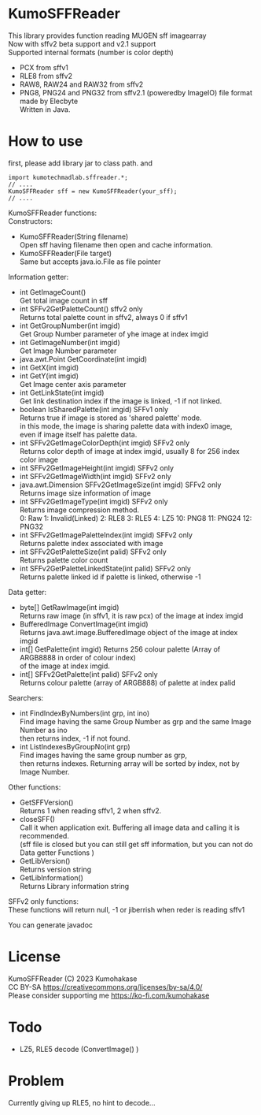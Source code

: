 # KumoSFFReader
This library provides function reading MUGEN sff imagearray   
Now with sffv2 beta support and v2.1 support    
Supported internal formats (number is color depth)   
- PCX from sffv1
- RLE8 from sffv2
- RAW8, RAW24 and RAW32 from sffv2
- PNG8, PNG24 and PNG32 from sffv2.1 (poweredby ImageIO)
file format made by Elecbyte  
Written in Java.   
   
# How to use
first, please add library jar to class path. and   

    import kumotechmadlab.sffreader.*;
    // ....
    KumoSFFReader sff = new KumoSFFReader(your_sff);
    // ....
   
KumoSFFReader functions:   
Constructors:   
- KumoSFFReader(String filename)   
Open sff having filename then open and cache information.
- KumoSFFReader(File target)   
Same but accepts java.io.File as file pointer
  
Information getter:   
- int GetImageCount()   
Get total image count in sff
- int SFFv2GetPaletteCount() sffv2 only    
Returns total palette count in sffv2, always 0 if sffv1   
- int GetGroupNumber(int imgid)   
Get Group Number parameter of yhe image at index imgid
- int GetImageNumber(int imgid)   
Get Image Number parameter
- java.awt.Point GetCoordinate(int imgid)
- int GetX(int imgid)
- int GetY(int imgid)    
Get Image center axis parameter
- int GetLinkState(int imgid)   
Get link destination index if the image is linked, -1 if not linked.   
- boolean IsSharedPalette(int imgid) SFFv1 only  
Returns true if image is stored as 'shared palette' mode.  
in this mode, the image is sharing palette data with index0 image,  
even if image itself has palette data.    
- int SFFv2GetImageColorDepth(int imgid) SFFv2 only    
Returns color depth of image at index imgid, usually 8 for 256 index color image   
- int SFFv2GetImageHeight(int imgid) SFFv2 only
- int SFFv2GetImageWidth(int imgid) SFFv2 only
- java.awt.Dimension SFFv2GetImageSize(int imgid) SFFv2 only  
Returns image size information of image   
- int SFFv2GetImageType(int imgid) SFFv2 only   
Returns image compression method.   
0: Raw 1: Invalid(Linked) 2: RLE8 3: RLE5 4: LZ5 10: PNG8 11: PNG24 12: PNG32  
- int SFFv2GetImagePaletteIndex(int imgid) SFFv2 only  
Returns palette index associated with image    
- int SFFv2GetPaletteSize(int palid) SFFv2 only    
Returns palette color count      
- int SFFv2GetPaletteLinkedState(int palid) SFFv2 only  
Returns palette linked id if palette is linked, otherwise -1   

Data getter:  
- byte\[\] GetRawImage(int imgid)   
Returns raw image (in sffv1, it is raw pcx) of the image at index imgid
- BufferedImage ConvertImage(int imgid)    
Returns java.awt.image.BufferedImage object of the image at index imgid   
- int\[\] GetPalette(int imgid) 
Returns 256 colour palette (Array of ARGB8888 in order of colour index)    
 of the image at index imgid.  
- int\[\] SFFv2GetPalette(int palid) SFFv2 only  
Returns colour palette (array of ARGB888) of palette at index palid    
    
Searchers:   
- int FindIndexByNumbers(int grp, int ino)   
Find image having the same Group Number as grp and the same Image Number as ino   
then returns index, -1 if not found.
- int ListIndexesByGroupNo(int grp)   
Find images having the same group number as grp,   
then returns indexes. Returning array will be sorted by index, not by Image Number.  

Other functions:  
- GetSFFVersion()   
Returns 1 when reading sffv1, 2 when sffv2.  
- closeSFF()   
Call it when application exit. Buffering all image data and calling it is recommended.   
(sff file is closed but you can still get sff information, but you can not do   
Data getter Functions )   
- GetLibVersion()   
Returns version string
- GetLibInformation()   
Returns Library information string

SFFv2 only functions:   
These functions will return null, -1 or jiberrish when reder is reading sffv1   



You can generate javadoc         

# License
KumoSFFReader (C) 2023 Kumohakase    
CC BY-SA https://creativecommons.org/licenses/by-sa/4.0/    
Please consider supporting me https://ko-fi.com/kumohakase  

# Todo
- LZ5, RLE5 decode (ConvertImage() )
    
# Problem
Currently giving up RLE5, no hint to decode...   
